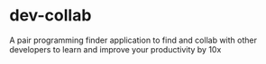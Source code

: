 # dev-collab
A pair programming finder application to find and collab with other developers to learn and improve your productivity by 10x 
